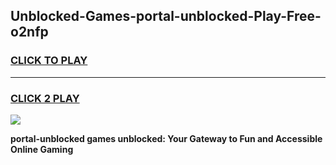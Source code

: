 
## Unblocked-Games-portal-unblocked-Play-Free-o2nfp
<h3>
<a href="https://premium76.site?title=portal-unblocked&ref=18A1">CLICK TO PLAY</a></h3>
<hr>

<h3>
<a href="https://premium76.site?title=portal-unblocked&ref=18A1">CLICK 2 PLAY</a>
  
</h3>

<a href="https://premium76.site?title=portal-unblocked&ref=18A1"><img src="https://clearcache.store/games.png"></a>


**portal-unblocked games unblocked: Your Gateway to Fun and Accessible Online Gaming**
